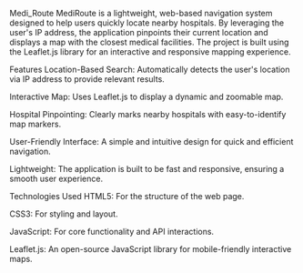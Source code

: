 Medi_Route
MediRoute is a lightweight, web-based navigation system designed to help users quickly locate nearby hospitals. By leveraging the user's IP address, the application pinpoints their current location and displays a map with the closest medical facilities. The project is built using the Leaflet.js library for an interactive and responsive mapping experience.

Features Location-Based Search: Automatically detects the user's location via IP address to provide relevant results.

Interactive Map: Uses Leaflet.js to display a dynamic and zoomable map.

Hospital Pinpointing: Clearly marks nearby hospitals with easy-to-identify map markers.

User-Friendly Interface: A simple and intuitive design for quick and efficient navigation.

Lightweight: The application is built to be fast and responsive, ensuring a smooth user experience.

Technologies Used HTML5: For the structure of the web page.

CSS3: For styling and layout.

JavaScript: For core functionality and API interactions.

Leaflet.js: An open-source JavaScript library for mobile-friendly interactive maps.
